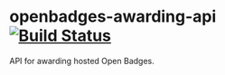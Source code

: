 # openbadges-awarding-api [![Build Status](https://travis-ci.org/openbadge/openbadges-awarding-api.svg)](https://travis-ci.org/openbadge/openbadges-awarding-api)

API for awarding hosted Open Badges.
